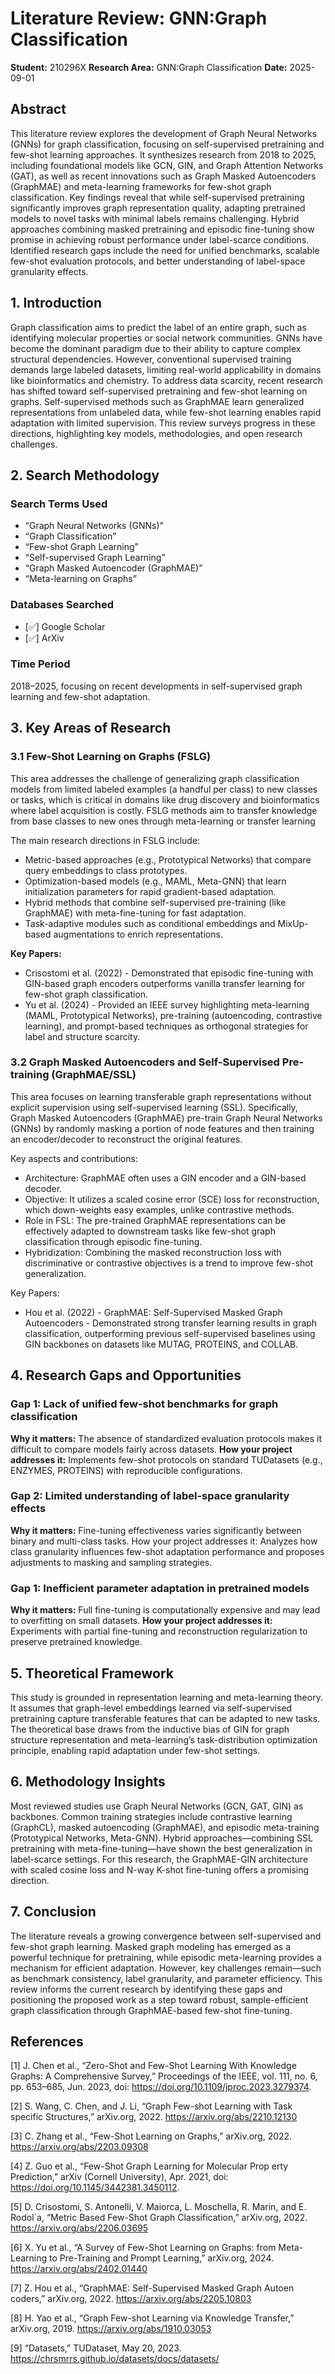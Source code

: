 # Literature Review: GNN:Graph Classification

**Student:** 210296X
**Research Area:** GNN:Graph Classification
**Date:** 2025-09-01

## Abstract

This literature review explores the development of Graph Neural Networks (GNNs) for graph classification, focusing on self-supervised pretraining and few-shot learning approaches. It synthesizes research from 2018 to 2025, including foundational models like GCN, GIN, and Graph Attention Networks (GAT), as well as recent innovations such as Graph Masked Autoencoders (GraphMAE) and meta-learning frameworks for few-shot graph classification. Key findings reveal that while self-supervised pretraining significantly improves graph representation quality, adapting pretrained models to novel tasks with minimal labels remains challenging. Hybrid approaches combining masked pretraining and episodic fine-tuning show promise in achieving robust performance under label-scarce conditions. Identified research gaps include the need for unified benchmarks, scalable few-shot evaluation protocols, and better understanding of label-space granularity effects.  

## 1. Introduction

Graph classification aims to predict the label of an entire graph, such as identifying molecular properties or social network communities. GNNs have become the dominant paradigm due to their ability to capture complex structural dependencies. However, conventional supervised training demands large labeled datasets, limiting real-world applicability in domains like bioinformatics and chemistry. To address data scarcity, recent research has shifted toward self-supervised pretraining and few-shot learning on graphs. Self-supervised methods such as GraphMAE learn generalized representations from unlabeled data, while few-shot learning enables rapid adaptation with limited supervision. This review surveys progress in these directions, highlighting key models, methodologies, and open research challenges.  

## 2. Search Methodology

### Search Terms Used
- “Graph Neural Networks (GNNs)”
- “Graph Classification”
- “Few-shot Graph Learning”
- “Self-supervised Graph Learning”
- “Graph Masked Autoencoder (GraphMAE)”
- “Meta-learning on Graphs”

### Databases Searched
- [✅] Google Scholar
- [✅] ArXiv

### Time Period

2018–2025, focusing on recent developments in self-supervised graph learning and few-shot adaptation.

## 3. Key Areas of Research

### 3.1 Few-Shot Learning on Graphs (FSLG)
This area addresses the challenge of generalizing graph classification models from limited labeled examples (a handful per class) to new classes or tasks, which is critical in domains like drug discovery and bioinformatics where label acquisition is costly. FSLG methods aim to transfer knowledge from base classes to new ones through meta-learning or transfer learning  

The main research directions in FSLG include:
- Metric-based approaches (e.g., Prototypical Networks) that compare query embeddings to class prototypes.
- Optimization-based models (e.g., MAML, Meta-GNN) that learn initialization parameters for rapid gradient-based adaptation.
- Hybrid methods that combine self-supervised pre-training (like GraphMAE) with meta-fine-tuning for fast adaptation.
- Task-adaptive modules such as conditional embeddings and MixUp-based augmentations to enrich representations.

**Key Papers:**
- Crisostomi et al. (2022) - Demonstrated that episodic fine-tuning with GIN-based graph encoders outperforms vanilla transfer learning for few-shot graph classification.
- Yu et al. (2024) - Provided an IEEE survey highlighting meta-learning (MAML, Prototypical Networks), pre-training (autoencoding, contrastive learning), and prompt-based techniques as orthogonal strategies for label and structure scarcity.

### 3.2 Graph Masked Autoencoders and Self-Supervised Pre-training (GraphMAE/SSL)  

This area focuses on learning transferable graph representations without explicit supervision using self-supervised learning (SSL). Specifically, Graph Masked Autoencoders (GraphMAE) pre-train Graph Neural Networks (GNNs) by randomly masking a portion of node features and then training an encoder/decoder to reconstruct the original features.

Key aspects and contributions:
- Architecture: GraphMAE often uses a GIN encoder and a GIN-based decoder.
- Objective: It utilizes a scaled cosine error (SCE) loss for reconstruction, which down-weights easy examples, unlike contrastive methods.
- Role in FSL: The pre-trained GraphMAE representations can be effectively adapted to downstream tasks like few-shot graph classification through episodic fine-tuning.
- Hybridization: Combining the masked reconstruction loss with discriminative or contrastive objectives is a trend to improve few-shot generalization.

Key Papers:
- Hou et al. (2022) - GraphMAE: Self-Supervised Masked Graph Autoencoders  - Demonstrated strong transfer learning results in graph classification, outperforming previous self-supervised baselines using GIN backbones on datasets like MUTAG, PROTEINS, and COLLAB.

## 4. Research Gaps and Opportunities

### Gap 1: Lack of unified few-shot benchmarks for graph classification
**Why it matters:** The absence of standardized evaluation protocols makes it difficult to compare models fairly across datasets.
**How your project addresses it:** Implements few-shot protocols on standard TUDatasets (e.g., ENZYMES, PROTEINS) with reproducible configurations.

### Gap 2: Limited understanding of label-space granularity effects
**Why it matters:** Fine-tuning effectiveness varies significantly between binary and multi-class tasks.
How your project addresses it: Analyzes how class granularity influences few-shot adaptation performance and proposes adjustments to masking and sampling strategies.

### Gap 1: Inefficient parameter adaptation in pretrained models
**Why it matters:** Full fine-tuning is computationally expensive and may lead to overfitting on small datasets.
**How your project addresses it:** Experiments with partial fine-tuning and reconstruction regularization to preserve pretrained knowledge.

## 5. Theoretical Framework

This study is grounded in representation learning and meta-learning theory. It assumes that graph-level embeddings learned via self-supervised pretraining capture transferable features that can be adapted to new tasks. The theoretical base draws from the inductive bias of GIN for graph structure representation and meta-learning’s task-distribution optimization principle, enabling rapid adaptation under few-shot settings.

## 6. Methodology Insights

Most reviewed studies use Graph Neural Networks (GCN, GAT, GIN) as backbones. Common training strategies include contrastive learning (GraphCL), masked autoencoding (GraphMAE), and episodic meta-training (Prototypical Networks, Meta-GNN). Hybrid approaches—combining SSL pretraining with meta-fine-tuning—have shown the best generalization in label-scarce settings. For this research, the GraphMAE-GIN architecture with scaled cosine loss and N-way K-shot fine-tuning offers a promising direction.

## 7. Conclusion

The literature reveals a growing convergence between self-supervised and few-shot graph learning. Masked graph modeling has emerged as a powerful technique for pretraining, while episodic meta-learning provides a mechanism for efficient adaptation. However, key challenges remain—such as benchmark consistency, label granularity, and parameter efficiency. This review informs the current research by identifying these gaps and positioning the proposed work as a step toward robust, sample-efficient graph classification through GraphMAE-based few-shot fine-tuning.

## References

 [1] J. Chen et al., “Zero-Shot and Few-Shot Learning With
 Knowledge Graphs: A Comprehensive Survey,” Proceedings
 of the IEEE, vol. 111, no. 6, pp. 653–685, Jun. 2023, doi:
 https://doi.org/10.1109/jproc.2023.3279374.  
 
 [2] S. Wang, C. Chen, and J. Li, “Graph Few-shot Learning with Task
 specific Structures,” arXiv.org, 2022. https://arxiv.org/abs/2210.12130  
 
 [3] C. Zhang et al., “Few-Shot Learning on Graphs,” arXiv.org, 2022.
 https://arxiv.org/abs/2203.09308  
 
 [4] Z. Guo et al., “Few-Shot Graph Learning for Molecular Prop
 erty Prediction,” arXiv (Cornell University), Apr. 2021, doi:
 https://doi.org/10.1145/3442381.3450112.  
 
 [5] D. Crisostomi, S. Antonelli, V. Maiorca, L. Moschella, R. Marin, and
 E. Rodol`a, “Metric Based Few-Shot Graph Classification,” arXiv.org,
 2022. https://arxiv.org/abs/2206.03695  
 
 [6] X. Yu et al., “A Survey of Few-Shot Learning on Graphs: from
 Meta-Learning to Pre-Training and Prompt Learning,” arXiv.org, 2024.
 https://arxiv.org/abs/2402.01440  
 
 [7] Z. Hou et al., “GraphMAE: Self-Supervised Masked Graph Autoen
 coders,” arXiv.org, 2022. https://arxiv.org/abs/2205.10803  

 [8] H. Yao et al., “Graph Few-shot Learning via Knowledge Transfer,”
 arXiv.org, 2019. https://arxiv.org/abs/1910.03053  
 
 [9] “Datasets,” TUDataset, May 20, 2023. https://chrsmrrs.github.io/datasets/docs/datasets/  
 
